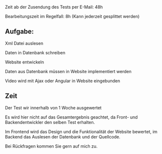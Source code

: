 Zeit ab der Zusendung des Tests per E-Mail: 48h

Bearbeitungszeit im Regelfall: 8h (Kann jederzeit gesplittet werden)


## Aufgabe:

Xml Datei auslesen

Daten in Datenbank schreiben

Website entwickeln

Daten aus Datenbank müssen in Website implementiert werden

Video wird mit Ajax oder Angular in Website eingebunden


## Zeit

Der Test wir innerhalb von 1 Woche ausgewertet

Es wird hier nicht auf das Gesamtergebnis geachtet, da Front- und Backendentwickler den selben Test erhalten.

Im Frontend wird das Design und die Funktionalität der Website bewertet, im Backend das Auslesen der Datenbank und der Quellcode.

 

Bei Rückfragen kommen Sie gern auf mich zu.